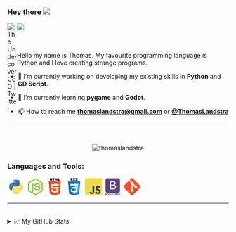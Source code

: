 ### Hey there <img src="https://media.giphy.com/media/hvRJCLFzcasrR4ia7z/giphy.gif" width="25px"/>
<a href="https://twitter.com/ThomasTheCEO"/>
  <img align="left" alt="The Undercover CEO | Twitter" width="22px" src="https://raw.githubusercontent.com/peterthehan/peterthehan/master/assets/twitter.svg"/>
</a>

![](https://visitor-badge.glitch.me/badge?page_id=theundercoverceo.theundercoverceo)

<br/>

Hello my name is Thomas. My favourite programming language is Python and I love creating strange programs.

- 🔭 I’m currently working on developing my existing skills in **Python** and **GD Script**.

- 🌱 I’m currently learning **pygame** and **Godot**.

- 📫 How to reach me **thomaslandstra@gmail.com** or [**@ThomasLandstra**](https://twitter.com/thomaslandstra)

---

<br/>


<p align="center"><img src="https://github-profile-trophy-ten.vercel.app/?username=thomaslandstra&theme=onedark" alt="thomaslandstra" /></p>

<h3 align="left">Languages and Tools:</h3>
<a href="https://www.python.org" target="_blank"><img src="https://raw.githubusercontent.com/devicons/devicon/master/icons/python/python-original.svg" alt="python" width="40" height="40" /></a>
<a href="https://nodejs.org/en/" target="_blank"><img src="https://raw.githubusercontent.com/devicons/devicon/master/icons/nodejs/nodejs-plain.svg" alt="node.js" width="40" height="40" /></a>
<a href="https://www.w3.org/html/" target="_blank"><img src="https://raw.githubusercontent.com/devicons/devicon/master/icons/html5/html5-original-wordmark.svg" alt="html5" width="40" height="40" /></a>
<a href="https://www.w3schools.com/css/" target="_blank"><img src="https://raw.githubusercontent.com/devicons/devicon/master/icons/css3/css3-original-wordmark.svg" alt="css3" width="40" height="40" /></a>
<a href="https://developer.mozilla.org/en-US/docs/Web/JavaScript" target="_blank"><img src="https://raw.githubusercontent.com/devicons/devicon/master/icons/javascript/javascript-original.svg" alt="javascript" width="40" height="40" /></a>
<a href="https://getbootstrap.com" target="_blank"><img src="https://raw.githubusercontent.com/devicons/devicon/master/icons/bootstrap/bootstrap-plain-wordmark.svg" alt="bootstrap" width="40" height="40" /></a>
<a href="https://git-scm.com/" target="_blank"><img src="https://raw.githubusercontent.com/devicons/devicon/master/icons/git/git-original.svg" alt="javascript" width="40" height="40" /></a>
<br/>

---

<br>

<details>
  <summary>📈 My GitHub Stats</summary>
  
  <br>
  
  <p align="center"> <img src="https://github-readme-stats-nine-bay.vercel.app/api?username=ThomasLandstra&show_icons=true&theme=great-gatsby" alt="thomaslandstra"/> <img src="https://undercover-readme-streak-stats.herokuapp.com/?user=thomaslandstra&theme=great-gatsby" alt="thomaslandstra"/></p>
  <p align="center"> <img src="https://github.com/thomaslandstra/thomaslandstra/blob/main/github-metrics.svg" alt="metrics"/>
</details>
                                                                                                                           

